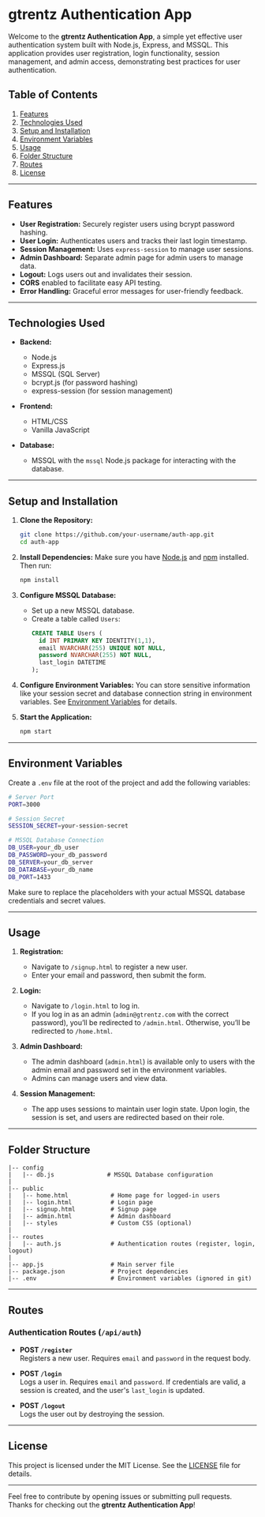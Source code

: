 
# gtrentz Authentication App

Welcome to the **gtrentz Authentication App**, a simple yet effective user authentication system built with Node.js, Express, and MSSQL. This application provides user registration, login functionality, session management, and admin access, demonstrating best practices for user authentication.

## Table of Contents

1. [Features](#features)
2. [Technologies Used](#technologies-used)
3. [Setup and Installation](#setup-and-installation)
4. [Environment Variables](#environment-variables)
5. [Usage](#usage)
6. [Folder Structure](#folder-structure)
7. [Routes](#routes)
8. [License](#license)

---

## Features

- **User Registration:** Securely register users using bcrypt password hashing.
- **User Login:** Authenticates users and tracks their last login timestamp.
- **Session Management:** Uses `express-session` to manage user sessions.
- **Admin Dashboard:** Separate admin page for admin users to manage data.
- **Logout:** Logs users out and invalidates their session.
- **CORS** enabled to facilitate easy API testing.
- **Error Handling:** Graceful error messages for user-friendly feedback.

---

## Technologies Used

- **Backend:**
  - Node.js
  - Express.js
  - MSSQL (SQL Server)
  - bcrypt.js (for password hashing)
  - express-session (for session management)
  
- **Frontend:**
  - HTML/CSS
  - Vanilla JavaScript

- **Database:**
  - MSSQL with the `mssql` Node.js package for interacting with the database.

---

## Setup and Installation

1. **Clone the Repository:**
   ```bash
   git clone https://github.com/your-username/auth-app.git
   cd auth-app
   ```

2. **Install Dependencies:**
   Make sure you have [Node.js](https://nodejs.org) and [npm](https://www.npmjs.com/) installed. Then run:
   ```bash
   npm install
   ```

3. **Configure MSSQL Database:**
   - Set up a new MSSQL database.
   - Create a table called `Users`:
     ```sql
     CREATE TABLE Users (
       id INT PRIMARY KEY IDENTITY(1,1),
       email NVARCHAR(255) UNIQUE NOT NULL,
       password NVARCHAR(255) NOT NULL,
       last_login DATETIME
     );
     ```

4. **Configure Environment Variables:**
   You can store sensitive information like your session secret and database connection string in environment variables. See [Environment Variables](#environment-variables) for details.

5. **Start the Application:**
   ```bash
   npm start
   ```

---

## Environment Variables

Create a `.env` file at the root of the project and add the following variables:

```bash
# Server Port
PORT=3000

# Session Secret
SESSION_SECRET=your-session-secret

# MSSQL Database Connection
DB_USER=your_db_user
DB_PASSWORD=your_db_password
DB_SERVER=your_db_server
DB_DATABASE=your_db_name
DB_PORT=1433
```

Make sure to replace the placeholders with your actual MSSQL database credentials and secret values.

---

## Usage

1. **Registration:**
   - Navigate to `/signup.html` to register a new user.
   - Enter your email and password, then submit the form.

2. **Login:**
   - Navigate to `/login.html` to log in.
   - If you log in as an admin (`admin@gtrentz.com` with the correct password), you’ll be redirected to `/admin.html`. Otherwise, you’ll be redirected to `/home.html`.

3. **Admin Dashboard:**
   - The admin dashboard (`admin.html`) is available only to users with the admin email and password set in the environment variables.
   - Admins can manage users and view data.

4. **Session Management:**
   - The app uses sessions to maintain user login state. Upon login, the session is set, and users are redirected based on their role.

---

## Folder Structure

```
|-- config
|   |-- db.js               # MSSQL Database configuration
|
|-- public
|   |-- home.html            # Home page for logged-in users
|   |-- login.html           # Login page
|   |-- signup.html          # Signup page
|   |-- admin.html           # Admin dashboard
|   |-- styles               # Custom CSS (optional)
|
|-- routes
|   |-- auth.js              # Authentication routes (register, login, logout)
|
|-- app.js                   # Main server file
|-- package.json             # Project dependencies
|-- .env                     # Environment variables (ignored in git)
```

---

## Routes

### Authentication Routes (`/api/auth`)

- **POST `/register`**  
  Registers a new user. Requires `email` and `password` in the request body.

- **POST `/login`**  
  Logs a user in. Requires `email` and `password`. If credentials are valid, a session is created, and the user's `last_login` is updated.

- **POST `/logout`**  
  Logs the user out by destroying the session.

---

## License

This project is licensed under the MIT License. See the [LICENSE](LICENSE) file for details.

---

Feel free to contribute by opening issues or submitting pull requests. Thanks for checking out the **gtrentz Authentication App**!
